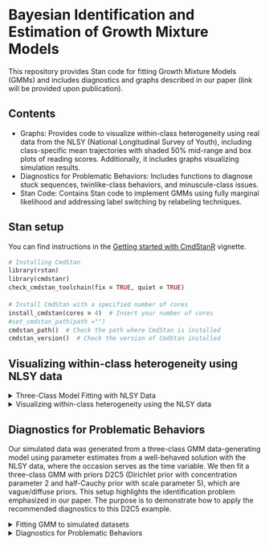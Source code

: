 # Bayesian Identification and Estimation of Growth Mixture Models
This repository provides Stan code for fitting Growth Mixture Models (GMMs) and includes diagnostics and graphs described in our paper (link will be provided upon publication).


## Contents

- Graphs: Provides code to visualize within-class heterogeneity using real data from the NLSY (National Longitudinal Survey of Youth), including class-specific mean trajectories with shaded 50% mid-range and box plots of reading scores. Additionally, it includes graphs visualizing simulation results.
- Diagnostics for Problematic Behaviors: Includes functions to diagnose stuck sequences, twinlike-class behaviors, and minuscule-class issues.
- Stan Code: Contains Stan code to implement GMMs using fully marginal likelihood and addressing label switching by relabeling techniques.

## Stan setup

You can find instructions in the [Getting started with CmdStanR](https://mc-stan.org/cmdstanr/articles/cmdstanr.html) vignette.
```ruby
# Installing CmdStan
library(rstan)
library(cmdstanr)
check_cmdstan_toolchain(fix = TRUE, quiet = TRUE)

# Install CmdStan with a specified number of cores
install_cmdstan(cores = 4)  # Insert your number of cores
#set_cmdstan_path(path ="")
cmdstan_path()  # Check the path where CmdStan is installed
cmdstan_version()  # Check the version of CmdStan installed
```


## Visualizing within-class heterogeneity using NLSY data

<details>
<summary>Three-Class Model Fitting with NLSY Data</summary>

This section includes functions to read the NLSY data, compile and run the Stan model, and handle label switching.
### 1. Reading the NLSY data
We start by reading the dataset, checking for missing values, and removing any rows with missing data.

```ruby
# Load required packages
library(haven)  # For reading .sav files
library(dplyr)  # For data manipulation
# Read the dataset
CurranLong <- read_sav("NLSY_data_application/CurranLong.sav")
# Check for missing values
sum(is.na(CurranLong))
# Remove rows with missing data
CurranLong_nm <- na.omit(CurranLong)
# Display the first few rows of the cleaned dataset
head(CurranLong_nm)
```
### 2. Compiling the Stan model
We compile a GMM with marginal likelihood using Stan.
```ruby
# Specify the path to the Stan model file
sq_GMM_ML_file <- file.path(cmdstan_path(), "GMM_ML.stan")
# Compile the Stan model
sq_GMM_ML_mod <- cmdstan_model(sq_GMM_ML_file)
```
### 3. Preparing data for the Stan model
We prepare a data list for fitting the Stan model. In this example, we fit a GMM with a Dirichlet prior (concentration parameter $\alpha = 10$) for the class probability parameters (i.e., D10) and a Half-Normal prior (scale parameter $\gamma = 50$) for the random-intercept and random-slope standard deviations (i.e., N50).
```ruby
# Function to prepare data list for Stan model
sq_GMMs_data_list <- function(GMM_dat, K) {
  # Calculate the cluster size for each subject
  cluster_size = GMM_dat %>% group_by(id) %>% 
    summarise(cluster_size = n()) %>% 
    pull(cluster_size)
  # Create a list of data to be passed to the Stan model
  GMM_list <- list(
    Subject = as.numeric(factor(GMM_dat$id, labels = 1:length(unique(GMM_dat$id)))),
    y = GMM_dat$read,
    time = GMM_dat$kidage6,
    time_sq = GMM_dat$kidagesq,
    X1 = GMM_dat$kidgen,
    Z1 = GMM_dat$kidgen,
    N = nrow(GMM_dat),
    J = length(unique(GMM_dat$id)),
    s = cluster_size,
    K = K,
    Dir_alpha = 10.0,
    Normal_scale = 50,
    eta = 2
  )
  return(GMM_list)
}
```
### 4. Running the Stan model
We fit a three-class GMM to the NLSY data using 5 chains, each running 1,000 iterations. We use a smaller step size of 0.01 and save the warmup iterations.
```ruby
# Fit the Stan model
GMM_ML_fit_3c <- sq_GMM_ML_mod$sample(
  data = sq_GMMs_data_list(CurranLong_nm, K = 3),
  chains = 5,
  parallel_chains = 4,
  iter_sampling = 1000,
  refresh = 1000,  
  save_warmup = TRUE,
  step_size = 0.01
)
# Save the Stan object for later usage
GMM_ML_fit_3c$save_object("GMM_ML_fit_3c_D10N50.rds")
```
### 5. Handling label switching
After obtaining the Stan object, we handle label switching. This involves post-processing the MCMC samples to ensure that the labels are consistent across iterations and chains.
```ruby
# Define constants
K = 3  # Number of classes
m = 5000  # Number of chains * number of iterations
S = 405  # Number of level-2 subjects
J = 8  # Number of parameters needed for post-hoc relabeling  
var3 <- c("lambda", "mu_intercept", "mu_slope", "sq_mu_slope", 
          "sigma_e", "Omega[1,1,2]", "Omega[2,1,2]", "Omega[3,1,2]", 
          "sigma_u[1,1]", "sigma_u[1,2]", "sigma_u[2,1]", "sigma_u[2,2]",
          "sigma_u[3,1]", "sigma_u[3,2]", "pred_class_dis", "pred_class", "lp__")

# Extract posterior samples for the specified variables
post_par_3c <- GMM_ML_fit_3c$draws(format = "df", variable = "pred_class") 
post_par <- GMM_ML_fit_3c$draws(format = "df", variable = var3)

# Prepare arrays for post-processing
post_par_3c_1 <- post_par_3c %>% select(ends_with('1]')) %>% as.matrix()
post_par_3c_2 <- post_par_3c %>% select(ends_with('2]')) %>% as.matrix()
post_par_3c_3 <- post_par_3c %>% select(ends_with('3]')) %>% as.matrix()
post_class_p <- array(c(post_par_3c_1, post_par_3c_2, post_par_3c_3), dim = c(m, S, 3))

post_class <- array(data = NA, dim = c(m, S))
for (i in 1:m) {
  post_class[i, ] <- apply(post_class_p[i, , ], MARGIN = 1, which.max)
}
# Initialize MCMC arrays
mcmc <- array(data = NA, dim = c(m, K, J + S))
# Fill MCMC arrays with posterior samples
mcmc[, 1, 1] <- post_par$`lambda[1]`
mcmc[, 2, 1] <- post_par$`lambda[2]`
mcmc[, 3, 1] <- post_par$`lambda[3]`
mcmc[, 1, 2] <- post_par$`mu_intercept[1]`
mcmc[, 2, 2] <- post_par$`mu_intercept[2]`
mcmc[, 3, 2] <- post_par$`mu_intercept[3]`
mcmc[, 1, 3] <- post_par$`mu_slope[1]`
mcmc[, 2, 3] <- post_par$`mu_slope[2]`
mcmc[, 3, 3] <- post_par$`mu_slope[3]`
mcmc[, 1, 4] <- post_par$`Omega[1,1,2]`
mcmc[, 2, 4] <- post_par$`Omega[2,1,2]`
mcmc[, 3, 4] <- post_par$`Omega[3,1,2]`
mcmc[, 1, 5] <- post_par$`sigma_u[1,1]`
mcmc[, 2, 5] <- post_par$`sigma_u[2,1]`
mcmc[, 3, 5] <- post_par$`sigma_u[3,1]`
mcmc[, 1, 6] <- post_par$`sigma_u[1,2]`
mcmc[, 2, 6] <- post_par$`sigma_u[2,2]`
mcmc[, 3, 6] <- post_par$`sigma_u[3,2]`
mcmc[, , 7] <- post_par$sigma_e
mcmc[, 1, 8] <- post_par$`sq_mu_slope[1]`
mcmc[, 2, 8] <- post_par$`sq_mu_slope[2]`
mcmc[, 3, 8] <- post_par$`sq_mu_slope[3]`
for (i in 1:S) {
  mcmc[, 1, i + 8] <- as.matrix(post_par)[, paste('pred_class[', i, ',1]', sep = '')]
  mcmc[, 2, i + 8] <- as.matrix(post_par)[, paste('pred_class[', i, ',2]', sep = '')]
  mcmc[, 3, i + 8] <- as.matrix(post_par)[, paste('pred_class[', i, ',3]', sep = '')]
}  
# Source post-processing script
source("Sim_result+example/PostProcessing_list.R")
# Apply post-processing to handle label switching
fit_permuted_3c <- post_processing(chains = 5, iteration = 1000, K = 3, J = J + S, post_class, mcmc, post_class_p, post_par)
# Save the processed results
saveRDS(fit_permuted_3c, "NLSY_ageApp/fit_permuted_3c_D10N100_d.rds")
```
</details>

<details>
<summary>Visualizing within-class heterogeneity using the NLSY data</summary>
This section includes code to visualize class-specific mean trajectories with shaded 50% mid-ranges and box plots of reading scores. The detailed code is available in the [application graphs code](NLSY_data_application/Application_diagnostics_graphs.code.R).

![Figure 1: Class-specific mean trajectories with shaded 50% mid-range and box-plots of reading scores.](Graphs/AgeAppl_D10N50.png)
</details>


## Diagnostics for Problematic Behaviors

Our simulated data was generated from a three-class GMM data-generating model using parameter estimates from a well-behaved solution with the NLSY data, where the occasion serves as the time variable. We then fit a three-class GMM with priors D2C5 (Dirichlet prior with concentration parameter 2 and half-Cauchy prior with scale parameter 5), which are vague/diffuse priors. This setup highlights the identification problem emphasized in our paper. The purpose is to demonstrate how to apply the recommended diagnostics to this D2C5 example.

<details>
<summary>Fitting GMM to simulated datasets</summary>

This section includes functions to simulate datasets, compile and run the Stan model, and handle label switching. Detailed code and information are available in the [simulation design code.](Simulation_study/Sim_design.code.R) 

### 1. simulate dataset
`data_fun_MCMC` is a function to generate simulated data for MCMC. Refer to the [simulation code](Simulation_study/SimCode.source.R) for more details.
```ruby
# Load saved simulated datasets
data_files <- list.files("~/SimDat", 
                         full.names = TRUE,
                         pattern = "SimulatedData_a")  # Identify file names

SimDat <- data_files %>% 
  map(function(path) {
    read_csv(path)  # Read each dataset into a list
  })   
```
### 2. Running model
`Stan_D2C5` is a function to run MCMC with a Dirichlet prior with a concentration parameter of 2 and a Half-Cauchy prior with a scale of 5. Detailed code can be found in the [MCMC code.](Simulation_study/MCMC.source.R)
```ruby

# Compiling a GMM with marginal likelihood
sq_GMM_ML_file <- file.path(cmdstan_path(), "GMM_ML.stan")
sq_GMM_ML_mod <- cmdstan_model(sq_GMM_ML_file)

# Saving Stan objects for each dataset
for (i in 1:length(SimDat)) {
  source("~/MCMC.source.R")  # Source the R script containing Stan_D2C5 function
  setwd("~/BayesIdentify/MCMCResults_D2C5")  # Set working directory for saving results
  Stan_D2C5(SimDat[[i]], K = 3)$save_object(sprintf("Stan_a%i.rds", i))  # Save Stan objects
}

```

### 3. Handling label switching
`pp_sss` is a label switching function that takes a Stan fit object, the number of chains, and the number of iterations as inputs.

</details>


<details>
<summary>Diagnostics for Problematic Behaviors</summary>

In this section, we outline four steps of our recommended diagnostic process to identify problematic behaviors (i.e., persistently stuck sequences/chains, miniscule-class sequences, and twinlike-class chains). The code to run these diagnostics can be found in [simulation diagnostics example code.](Simulation_study/Sim_result_example/Sim_diagnostics_example.code.R)

```ruby
# Load saved simulated datasets
data_files <- list.files("~/Simulation_study/SimDat", full.names = TRUE, pattern = "SimulatedData_a")
SimDat <- data_files %>% map(read_csv)

# Function to read MCMC results from a directory
read_Stan_in_directory <- function(directory) {
  file_paths <- list.files(directory, full.names = TRUE, pattern = "Stan_a")
  file_contents <- map(file_paths, readRDS)
  return(file_contents)
}
# Function to read files from a specific subdirectory
read_files_in_directory <- function(subdirectory) {
  directory <- paste("Simulation_study/MCMCResults_", subdirectory, sep = "")
  file_paths <- list.files(directory, full.names = TRUE, pattern = "rep_a")
  file_contents <- map(file_paths, readRDS)
  
  # Read the log likelihood file
  log_l_path <- file.path(directory, "log_l.rds")
  log_l <- readRDS(log_l_path)
  
  return(list(log_l = log_l, priors = file_contents))
}

# Replace "D2C5" with your desired subdirectory
results_D2C5 <- read_files_in_directory("D2C5")

# Load Distinguishability Index (DI) results
DI_results_D2 <- readRDS("Simulation_study/Sim_result/DI_results_D2.rds")
# Access D2C5 results from the loaded results
priors <- results_D2C5$priors
```
### Step 1: Initial Screening based on $\hat{R}$

In this step, we utilize functions from the [diagnostics source file](Diagnostics/Diagnostics.source.R). First, the `traceData_ESS` function reorganizes our dataset so that class numbers align with their probabilities. Specifically, it ranks class 1 as the smallest with the lowest probabilities and assigns their specific parameters accordingly.

Next, the `split_data_into_arrays` function is applied to segment the original dataset (comprising 100 chains) into smaller arrays, each containing a specified number of chains (chains_per_array). For our analysis, we choose to split the data into arrays with 4 chains each, which is a common practice among Stan users.

After preparing our data in smaller arrays, we use the `Rhat_diag_by_chains` function to perform diagnostics. This function evaluates the health of our Markov Chains by calculating the average $\hat{R}$ value for each batch of 4 chains. If any $\hat{R}$ values exceed 1.10, the function raises a warning. This helps us identify potential convergence issues in our GMM analysis.
```ruby
# Reorder data 
Data_reordered_nonPermu <- traceData_ESS(priors, 1, ESS_var = "mu_intercept_1", ESS_chain = 50)$data

# Split data into arrays based on 4 chains per array
resulting_arrays <- split_data_into_arrays(Data_reordered_nonPermu, chains_per_array = 4)

# Perform Rhat diagnostics on batches of 4 chains
Rhat_diag_by_chains(resulting_arrays, small_threshold = 1.10)
```
For example, when you run `Rhat_diag_by_chains`, it might output something like this:
```ruby
> Rhat_diag_by_chains(resulting_arrays, small_threshold = 1.10)
Out of 25 4-chain batches, 21 (84%) have parameters with Rhat values greater than 1.10.
$Rhat_mean_by_array
 [1] 3.480820 1.137247 1.005135 1.006131 2.153176 3.981847 2.014383 1.010046 1.923170 1.404104 2.124564 1.458132 1.311442
[14] 1.010358 1.840502 1.349176 3.009403 3.040382 1.873492 3.420490 1.347379 1.372399 1.894034 1.888252 1.412714
```
Users can also use the `traceplot` function to visualize the ordered class probability parameters across specific chains. 
This function allows for customizable visualizations tailored to specific chains within the dataset.

```ruby
# Traceplot by chains
traceplot(Data_reordered = traceData(results_D2C5$priors, 1, 100000)$data, 
          num_chains = c(75:76), iterations_per_chain = 1000)$traceplot.by.chain
```

### Step 2: Stuck-sequence diagnostic
In this diagnostic step, we aim to identify sequences where parameter draws remain unchanged over consecutive iterations. This is achieved by calculating the moving standard deviation using a specified window size of 10 iterations (adjustable as needed). 
The `stuck_by_chain` function is used for this purpose, which is designed to detect stuck sequences within MCMC chains. Users have the flexibility to customize the size of the moving window used for standard deviation computation and specify the minimum length of a stuck sequence that should be considered significant. The stuck_by_chain function provides several outputs:
* Messages indicating which chains exhibit stuck sequences.
* The total number of chains with identified stuck sequences.
* Indices of chains where stuck sequences were detected.
* Chains that display persistent stuck behavior throughout all iterations.
* Lengths of the identified stuck sequences.

**Example usage**:
```ruby
stuck <- lapply(seq_along(priors), 
                function(i) 
                  stuck_by_chain(priors[[i]], i, total_iter = 100000,
                                 iter_per_chain = 1000, window_size = 10, stuck_length = 20))

# Display results
stuck
```

### Step 3: Twinlike-class diagnostic
To identify when class-specific parameters for a pair of classes are nearly indistinguishable, we employ the twinlike_classes function, which use distinguishability index (DI) to assess the similarity between classes. A DI value approaching zero indicates twinlike-class behavior.

This function generates a plot (`DI_plot`) showing the distinguishability index for different class pairs over iterations. It also returns a traceplot (`traceplot`) for selected chains, helping users visualize the MCMC chain behavior. The combined plot (`DIplot_traceplot`) presents both visualizations aligned vertically for comparison. Additionally, `filtered_DI_values` provides DI values that exceed a specified occurrence threshold (`happen_times` - 1), indicating classes with persistent similarities.

Application of `twinlike_classes`  to the D2C5 example:
```ruby
DI_data = DI_results_D2$D2C5
twinlike_classes(DI_data = DI_data, 
                 selected_chains = c(1:100), 
                 total_chains = 100, 
                 iter_per_chain = 1000, 
                 high_DI_value = 95, 
                 persist_length = 3,  
                 happen_times = 1)
```

The output figures display the traceplot of $\lambda^{(1)}$, $\lambda^{(2)}$, and $\lambda^{(3)}$ in the top panel, and the distinguishability index for all class pairs in the bottom panel. The results indicate that this D2C5 example does not exhibit twinlike-class sequences.
![Traceplot of class probabilities for three classes and DI plot for all class pairs](Graphs/D2C5_twinlike_diag_example.png)
</details>

